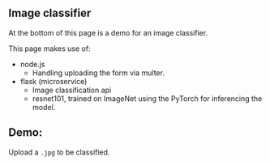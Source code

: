 ## Image classifier

At the bottom of this page is a demo for an image classifier.

This page makes use of:
- node.js
  - Handling uploading the form via multer.
- flask (microservice)
  - Image classification api
  - resnet101, trained on ImageNet using the PyTorch for inferencing the model.

## Demo:

Upload a `.jpg` to be classified.
